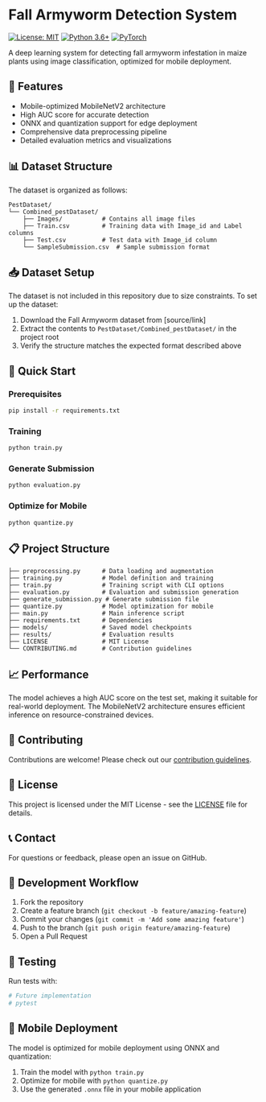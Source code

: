 # Fall Armyworm Detection System

[![License: MIT](https://img.shields.io/badge/License-MIT-yellow.svg)](https://opensource.org/licenses/MIT)
[![Python 3.6+](https://img.shields.io/badge/python-3.6+-blue.svg)](https://www.python.org/downloads/)
[![PyTorch](https://img.shields.io/badge/PyTorch-%23EE4C2C.svg?&logo=PyTorch&logoColor=white)](https://pytorch.org/)

A deep learning system for detecting fall armyworm infestation in maize plants using image classification, optimized for mobile deployment.

## 🌟 Features

- Mobile-optimized MobileNetV2 architecture
- High AUC score for accurate detection
- ONNX and quantization support for edge deployment
- Comprehensive data preprocessing pipeline
- Detailed evaluation metrics and visualizations

## 📊 Dataset Structure

The dataset is organized as follows:

```
PestDataset/
└── Combined_pestDataset/
    ├── Images/           # Contains all image files
    ├── Train.csv         # Training data with Image_id and Label columns
    ├── Test.csv          # Test data with Image_id column
    └── SampleSubmission.csv  # Sample submission format
```

## 📥 Dataset Setup

The dataset is not included in this repository due to size constraints. To set up the dataset:

1. Download the Fall Armyworm dataset from [source/link]
2. Extract the contents to `PestDataset/Combined_pestDataset/` in the project root
3. Verify the structure matches the expected format described above

## 🚀 Quick Start

### Prerequisites

```bash
pip install -r requirements.txt
```

### Training

```bash
python train.py
```

### Generate Submission

```bash
python evaluation.py
```

### Optimize for Mobile

```bash
python quantize.py
```

## 📋 Project Structure

```
├── preprocessing.py      # Data loading and augmentation
├── training.py           # Model definition and training
├── train.py              # Training script with CLI options
├── evaluation.py         # Evaluation and submission generation
├── generate_submission.py # Generate submission file
├── quantize.py           # Model optimization for mobile
├── main.py               # Main inference script
├── requirements.txt      # Dependencies
├── models/               # Saved model checkpoints
├── results/              # Evaluation results
├── LICENSE               # MIT License
└── CONTRIBUTING.md       # Contribution guidelines
```

## 📈 Performance

The model achieves a high AUC score on the test set, making it suitable for real-world deployment. The MobileNetV2 architecture ensures efficient inference on resource-constrained devices.

## 🤝 Contributing

Contributions are welcome! Please check out our [contribution guidelines](CONTRIBUTING.md).

## 📄 License

This project is licensed under the MIT License - see the [LICENSE](LICENSE) file for details.

## 📞 Contact

For questions or feedback, please open an issue on GitHub.

## 🔄 Development Workflow

1. Fork the repository
2. Create a feature branch (`git checkout -b feature/amazing-feature`)
3. Commit your changes (`git commit -m 'Add some amazing feature'`)
4. Push to the branch (`git push origin feature/amazing-feature`)
5. Open a Pull Request

## 🧪 Testing

Run tests with:

```bash
# Future implementation
# pytest
```

## 📱 Mobile Deployment

The model is optimized for mobile deployment using ONNX and quantization:

1. Train the model with `python train.py`
2. Optimize for mobile with `python quantize.py`
3. Use the generated `.onnx` file in your mobile application